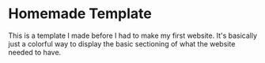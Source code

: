 # Homemade Template

This is a template I made before I had to make my first website.
It's basically just a colorful way to display the basic sectioning of what the website needed to have.